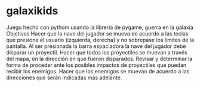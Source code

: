 # galaxikids
Juego hecho con pythom usando la libreria de  pygame, guerra en la galaxia
Objetivos
Hacer que la nave del jugador se mueva de acuerdo a las teclas que presione el usuario (izquierda, derecha) y no sobrepase los límites de la pantalla.
Al ser presionada la barra espaciadora la nave del jugador debe disparar un proyectil.
Hacer que todos los proyectiles se muevan a través del mapa, en la dirección en que fueron disparados.
Revisar y determinar la forma de proceder ante los posibles impactos de proyectiles que puedan recibir los enemigos.
Hacer que los enemigos se muevan de acuerdo a las direcciones que serán indicadas más adelante.
